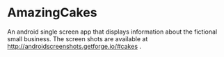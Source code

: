 # AmazingCakes
An android single screen app that displays information about the fictional small business.
The screen shots are available at http://androidscreenshots.getforge.io/#cakes .
